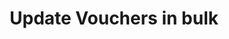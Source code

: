 ---
title: Update Vouchers in bulk
category: 636284b7e6b02c00a136e873
slug: aa-update-vouchers-in-bulk
parentDoc: 63990b2ff90ceb006a5e59cc
hidden: false
order: 14
---
